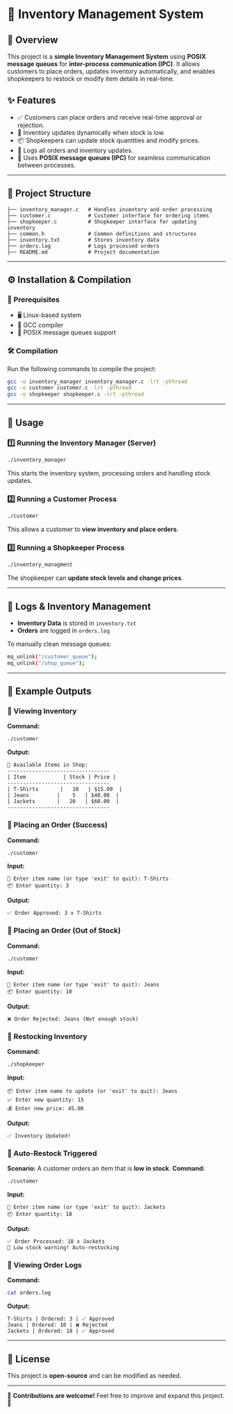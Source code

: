 # 🏪 Inventory Management System

## 📌 Overview
This project is a **simple Inventory Management System** using **POSIX message queues** for **inter-process communication (IPC)**. It allows customers to place orders, updates inventory automatically, and enables shopkeepers to restock or modify item details in real-time.

## ✨ Features
- ✅ Customers can place orders and receive real-time approval or rejection.
- 🔄 Inventory updates dynamically when stock is low.
- 📦 Shopkeepers can update stock quantities and modify prices.
- 📜 Logs all orders and inventory updates.
- 💬 Uses **POSIX message queues (IPC)** for seamless communication between processes.

---

## 📂 Project Structure
```
├── inventory_manager.c   # Handles inventory and order processing
├── customer.c            # Customer interface for ordering items
├── shopkeeper.c          # Shopkeeper interface for updating inventory
├── common.h              # Common definitions and structures
├── inventory.txt         # Stores inventory data
├── orders.log            # Logs processed orders
├── README.md             # Project documentation
```

---

## ⚙️ Installation & Compilation
### 📌 Prerequisites
- 🖥️ Linux-based system
- 🔧 GCC compiler
- 📨 POSIX message queues support

### 🛠️ Compilation
Run the following commands to compile the project:
```bash
gcc -o inventory_manager inventory_manager.c -lrt -pthread
gcc -o customer customer.c -lrt -pthread
gcc -o shopkeeper shopkeeper.c -lrt -pthread
```

---

## 🚀 Usage
### 1️⃣ Running the **Inventory Manager (Server)**
```bash
./inventory_manager
```
This starts the inventory system, processing orders and handling stock updates.

### 2️⃣ Running a **Customer Process**
```bash
./customer
```
This allows a customer to **view inventory and place orders**.

### 3️⃣ Running a **Shopkeeper Process**
```bash
./inventory_managment
```
The shopkeeper can **update stock levels and change prices**.

---

## 📜 Logs & Inventory Management
- **Inventory Data** is stored in `inventory.txt`
- **Orders** are logged in `orders.log`

To manually clean message queues:
```bash
mq_unlink("/customer_queue");
mq_unlink("/shop_queue");
```

---

## 📝 Example Outputs
### 📌 Viewing Inventory
**Command:**
```bash
./customer
```
**Output:**
```
🛒 Available Items in Shop:
---------------------------------
| Item            | Stock | Price |
---------------------------------
| T-Shirts       |   10   | $15.00  |
| Jeans         |    5   | $40.00  |
| Jackets       |   20   | $60.00  |
---------------------------------
```

### 📌 Placing an Order (Success)
**Command:**
```bash
./customer
```
**Input:**
```
🛒 Enter item name (or type 'exit' to quit): T-Shirts
📦 Enter quantity: 3
```
**Output:**
```
✅ Order Approved: 3 x T-Shirts
```

### 📌 Placing an Order (Out of Stock)
**Command:**
```bash
./customer
```
**Input:**
```
🛒 Enter item name (or type 'exit' to quit): Jeans
📦 Enter quantity: 10
```
**Output:**
```
❌ Order Rejected: Jeans (Not enough stock)
```

### 📌 Restocking Inventory
**Command:**
```bash
./shopkeeper
```
**Input:**
```
📦 Enter item name to update (or 'exit' to quit): Jeans
📈 Enter new quantity: 15
💰 Enter new price: 45.00
```
**Output:**
```
✅ Inventory Updated!
```

### 📌 Auto-Restock Triggered
**Scenario:** A customer orders an item that is **low in stock**.
**Command:**
```bash
./customer
```
**Input:**
```
🛒 Enter item name (or type 'exit' to quit): Jackets
📦 Enter quantity: 18
```
**Output:**
```
✅ Order Processed: 18 x Jackets
🔴 Low stock warning! Auto-restocking
```

### 📌 Viewing Order Logs
**Command:**
```bash
cat orders.log
```
**Output:**
```
T-Shirts | Ordered: 3 | ✅ Approved
Jeans | Ordered: 10 | ❌ Rejected
Jackets | Ordered: 18 | ✅ Approved
```

---

## 📝 License
This project is **open-source** and can be modified as needed.

---

🎯 **Contributions are welcome!** Feel free to improve and expand this project. 🚀

